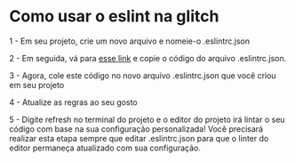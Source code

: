 # Como usar o eslint na glitch

1 - Em seu projeto, crie um novo arquivo e nomeie-o .eslintrc.json

2 - Em seguida, vá para [esse link](https://glitch.com/edit/#!/eslint-config) e copie o código
do arquivo .eslintrc.json.

3 - Agora, cole este código no novo arquivo .eslintrc.json que você criou em seu projeto

4 - Atualize as regras ao seu gosto

5 - Digite refresh no terminal do projeto e o editor do projeto irá lintar o seu código com base na sua configuração personalizada! Você precisará realizar esta etapa sempre que editar .eslintrc.json para que o linter do editor permaneça atualizado com sua configuração.
